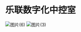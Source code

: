 # 乐联数字化中控室
![图片(6)](https://github.com/user-attachments/assets/dc2de2d9-c5ee-4e00-83ff-f1edda8e9678)
![图片(3)](https://github.com/user-attachments/assets/2272ce98-03d7-4f9c-b2ba-ace71b47e9d0)
